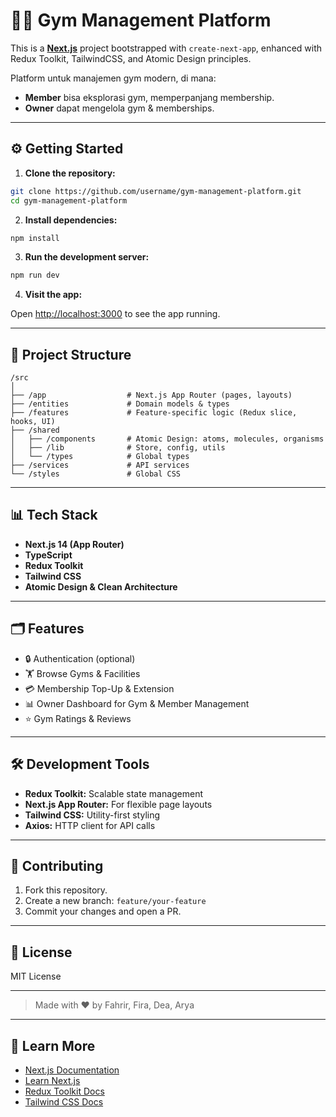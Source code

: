 # 🏋️‍♂️ Gym Management Platform

This is a **[Next.js](https://nextjs.org)** project bootstrapped with `create-next-app`, enhanced with Redux Toolkit, TailwindCSS, and Atomic Design principles.

Platform untuk manajemen gym modern, di mana:

* **Member** bisa eksplorasi gym, memperpanjang membership.
* **Owner** dapat mengelola gym & memberships.

---

## ⚙️ Getting Started

1. **Clone the repository:**

```bash
git clone https://github.com/username/gym-management-platform.git
cd gym-management-platform
```

2. **Install dependencies:**

```bash
npm install
```

3. **Run the development server:**

```bash
npm run dev
```

4. **Visit the app:**

Open [http://localhost:3000](http://localhost:3000) to see the app running.

---

## 📁 Project Structure

```
/src
│
├── /app                  # Next.js App Router (pages, layouts)
├── /entities             # Domain models & types
├── /features             # Feature-specific logic (Redux slice, hooks, UI)
├── /shared
│   ├── /components       # Atomic Design: atoms, molecules, organisms
│   ├── /lib              # Store, config, utils
│   └── /types            # Global types
├── /services             # API services
└── /styles               # Global CSS
```

---

## 📊 Tech Stack

* **Next.js 14 (App Router)**
* **TypeScript**
* **Redux Toolkit**
* **Tailwind CSS**
* **Atomic Design & Clean Architecture**

---

## 🗂️ Features

* 🔒 Authentication (optional)
* 🏋️ Browse Gyms & Facilities
* 💳 Membership Top-Up & Extension
* 📊 Owner Dashboard for Gym & Member Management
* ⭐ Gym Ratings & Reviews

---

## 🛠️ Development Tools

* **Redux Toolkit:** Scalable state management
* **Next.js App Router:** For flexible page layouts
* **Tailwind CSS:** Utility-first styling
* **Axios:** HTTP client for API calls

---

## 📌 Contributing

1. Fork this repository.
2. Create a new branch: `feature/your-feature`
3. Commit your changes and open a PR.

---

## 📄 License

MIT License

---

> Made with ❤️ by Fahrir, Fira, Dea, Arya

---

## 📅 Learn More

* [Next.js Documentation](https://nextjs.org/docs)
* [Learn Next.js](https://nextjs.org/learn)
* [Redux Toolkit Docs](https://redux-toolkit.js.org)
* [Tailwind CSS Docs](https://tailwindcss.com/docs)
